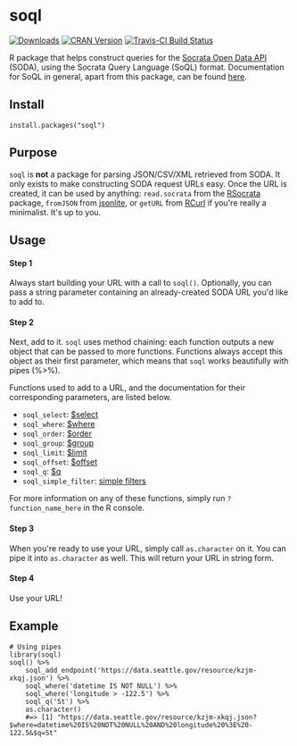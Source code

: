 # soql

[![Downloads](http://cranlogs.r-pkg.org/badges/soql)](http://cran.rstudio.com/web/packages/soql/index.html)
[![CRAN Version](http://www.r-pkg.org/badges/version/soql)](http://cran.rstudio.com/web/packages/soql)
[![Travis-CI Build Status](https://travis-ci.org/zmbc/soql.svg?branch=master)](https://travis-ci.org/zmbc/soql)

R package that helps construct queries for the [Socrata Open Data API](https://dev.socrata.com) (SODA), using the Socrata Query Language (SoQL) format. Documentation for SoQL in general, apart from this package, can be found [here](https://dev.socrata.com/docs/queries/).

## Install
`install.packages("soql")`

## Purpose

`soql` is **not** a package for parsing JSON/CSV/XML retrieved from SODA. It only exists to make constructing SODA request URLs easy. Once the URL is created, it can be used by anything: `read.socrata` from the [RSocrata](https://github.com/Chicago/RSocrata) package, `fromJSON` from [jsonlite](https://github.com/jeroenooms/jsonlite), or `getURL` from [RCurl](https://github.com/omegahat/RCurl) if you're really a minimalist. It's up to you.

## Usage

#### Step 1
Always start building your URL with a call to `soql()`. Optionally, you can pass a string parameter containing an already-created SODA URL you'd like to add to.

#### Step 2
Next, add to it. `soql` uses method chaining: each function outputs a new object that can be passed to more functions. Functions always accept this object as their first parameter, which means that `soql` works beautifully with pipes (%>%).

Functions used to add to a URL, and the documentation for their corresponding parameters, are listed below.

* `soql_select`: [$select](https://dev.socrata.com/docs/queries/select.html)
* `soql_where`: [$where](https://dev.socrata.com/docs/queries/where.html)
* `soql_order`: [$order](https://dev.socrata.com/docs/queries/order.html)
* `soql_group`: [$group](https://dev.socrata.com/docs/queries/group.html)
* `soql_limit`: [$limit](https://dev.socrata.com/docs/queries/limit.html)
* `soql_offset`: [$offset](https://dev.socrata.com/docs/queries/offset.html)
* `soql_q`: [$q](https://dev.socrata.com/docs/queries/q.html)
* `soql_simple_filter`: [simple filters](https://dev.socrata.com/docs/filtering.html)

For more information on any of these functions, simply run `?function_name_here` in the R console.

#### Step 3
When you're ready to use your URL, simply call `as.character` on it. You can pipe it into `as.character` as well. This will return your URL in string form.

#### Step 4
Use your URL!

## Example

```
# Using pipes
library(soql)
soql() %>%
	soql_add_endpoint('https://data.seattle.gov/resource/kzjm-xkqj.json') %>%
	soql_where('datetime IS NOT NULL') %>%
	soql_where('longitude > -122.5') %>%
	soql_q('St') %>%
	as.character()
	#=> [1] "https://data.seattle.gov/resource/kzjm-xkqj.json?$where=datetime%20IS%20NOT%20NULL%20AND%20longitude%20%3E%20-122.5&$q=St"
```
